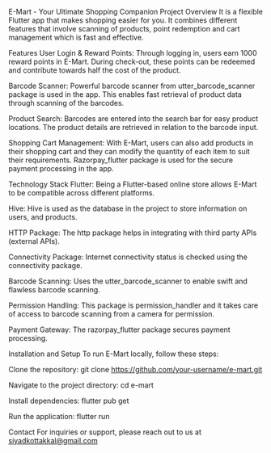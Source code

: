 E-Mart - Your Ultimate Shopping Companion
Project Overview
It is a flexible Flutter app that makes shopping easier for you. It combines different features that involve scanning of products, point redemption and cart management which is fast and effective.

Features
User Login & Reward Points: Through logging in, users earn 1000 reward points in E-Mart. During check-out, these points can be redeemed and contribute towards half the cost of the product.

Barcode Scanner: Powerful barcode scanner from utter_barcode_scanner package is used in the app. This enables fast retrieval of product data through scanning of the barcodes.

Product Search: Barcodes are entered into the search bar for easy product locations. The product details are retrieved in relation to the barcode input.

Shopping Cart Management: With E-Mart, users can also add products in their shopping cart and they can modify the quantity of each item to suit their requirements. Razorpay_flutter package is used for the secure payment processing in the app.

Technology Stack
Flutter: Being a Flutter-based online store allows E-Mart to be compatible across different platforms.

Hive: Hive is used as the database in the project to store information on users, and products.

HTTP Package: The http package helps in integrating with third party APIs (external APIs).

Connectivity Package: Internet connectivity status is checked using the connectivity package.

Barcode Scanning: Uses the utter_barcode_scanner to enable swift and flawless barcode scanning.

Permission Handling: This package is permission_handler and it takes care of access to barcode scanning from a camera for permission.

Payment Gateway: The razorpay_flutter package secures payment processing.

Installation and Setup
To run E-Mart locally, follow these steps:

Clone the repository:
git clone https://github.com/your-username/e-mart.git

Navigate to the project directory:
cd e-mart

Install dependencies:
flutter pub get

Run the application:
flutter run

Contact
For inquiries or support, please reach out to us at siyadkottakkal@gmail.com




